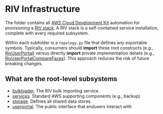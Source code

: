 # RIV Infrastructure

The folder contains all [AWS Cloud Development Kit](https://docs.aws.amazon.com/cdk/latest/guide/work-with-cdk-python.html) automation for provisioning a [RIV stack](toplogogies.py).  A RIV stack is a self-contained service installation, complete with every required subsystem.

Within each subfolder is a `topology.py` file that defines any exportable symbols.  Typically, consumers should **import** these root constructs (e.g., [RivUserPortal](userportal/topology.py)) versus directly **import** private implementation details (e.g., [RivUserPortalCompareFaces](userportal/functions/definitions.py)).  This approach reduces the risk of future breaking changes.

## What are the root-level subsystems

- [bulkloader](bulkloader).  The RIV bulk importing service. 
- [services](services). Standard AWS supporting components (e.g., backup)
- [storage](storage). Defines all shared data stores.
- [userportal](userportal).  The public interface that endusers interact with
